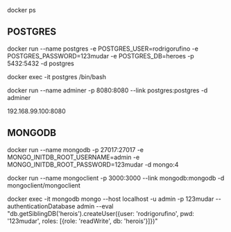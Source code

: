 <!-- LISTAR PROCESSOS -->
docker ps

## POSTGRES
<!-- IMAGEM POSTGRES -->
docker run --name postgres -e POSTGRES_USER=rodrigorufino -e POSTGRES_PASSWORD=123mudar -e POSTGRES_DB=heroes -p 5432:5432 -d postgres

<!-- ENTRAR NO CONTAINER "postgres" -->
docker exec -it postgres /bin/bash

<!-- LINKAR "postgres" A UM INTERFACE CLIENT -->
docker run --name adminer -p 8080:8080 --link postgres:postgres -d adminer

<!-- ACESSAR INTERFACE -->
192.168.99.100:8080

## MONGODB
<!-- IMAGEM MONGODB -->
docker run --name mongodb -p 27017:27017 -e MONGO_INITDB_ROOT_USERNAME=admin -e MONGO_INITDB_ROOT_PASSWORD=123mudar -d mongo:4

<!-- LINKAR "mongodb" A UM INTERFACE CLIENT -->
docker run --name mongoclient -p 3000:3000 --link mongodb:mongodb -d mongoclient/mongoclient

<!-- CRIAR USUÁRIO COM PERMISSÕES DE LER E ESCREVER NO DB -->
docker exec -it mongodb mongo --host localhost -u admin -p 123mudar --authenticationDatabase admin --eval "db.getSiblingDB('herois').createUser({user: 'rodrigorufino', pwd: '123mudar', roles: [{role: 'readWrite', db: 'herois'}]})"